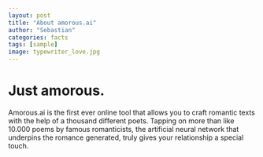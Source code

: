 ```yaml
---
layout: post
title: "About amorous.ai"
author: "Sebastian"
categories: facts
tags: [sample]
image: typewriter_love.jpg
---
```


# Just amorous.

Amorous.ai is the first ever online tool that allows you to craft romantic texts with the help of a thousand different poets. Tapping on more than like 10.000 poems by famous romanticists, the artificial neural network that underpins the romance generated, truly gives your relationship a special touch.  
